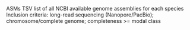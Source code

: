 ASMs
TSV list of all NCBI available genome assemblies for each species
Inclusion criteria: long-read sequencing (Nanopore/PacBio); chromosome/complete genome; completeness >= modal class
